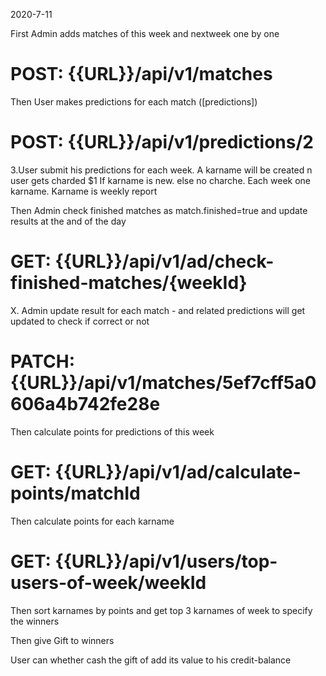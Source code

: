 2020-7-11

First Admin adds matches of this week and nextweek one by one
# POST: {{URL}}/api/v1/matches


Then User makes predictions for each match ([predictions])
# POST: {{URL}}/api/v1/predictions/2 

3.User submit his predictions for each week. A karname will be created n user gets charded $1 If karname is new. else no charche. Each week one karname. Karname is weekly report

Then Admin check finished matches as match.finished=true and update results
at the and of the day 
# GET: {{URL}}/api/v1/ad/check-finished-matches/{weekId}

X. Admin update result for each match - 
and related predictions will get updated to check if correct or not
# PATCH: {{URL}}/api/v1/matches/5ef7cff5a0606a4b742fe28e

Then calculate points for predictions of this week
# GET: {{URL}}/api/v1/ad/calculate-points/matchId

Then calculate points for each karname
# GET: {{URL}}/api/v1/users/top-users-of-week/weekId

Then sort karnames by points and get top 3 karnames of week to specify the winners

Then give Gift to winners   

User can whether cash the gift of add its value to his credit-balance

